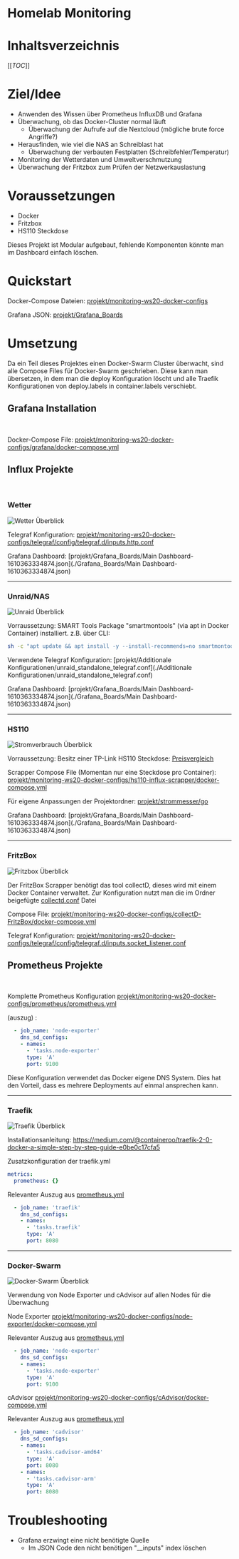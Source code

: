 Homelab Monitoring
======
Inhaltsverzeichnis
======

[[_TOC_]]

# Ziel/Idee
- Anwenden des Wissen über Prometheus InfluxDB und Grafana
- Überwachung, ob das Docker-Cluster normal läuft
  - Überwachung der Aufrufe auf die Nextcloud (mögliche brute force Angriffe?)
- Herausfinden, wie viel die NAS an Schreiblast hat
  - Überwachung der verbauten Festplatten (Schreibfehler/Temperatur)
- Monitoring der Wetterdaten und Umweltverschmutzung
- Überwachung der Fritzbox zum Prüfen der Netzwerkauslastung

# Voraussetzungen
- Docker
- Fritzbox
- HS110 Steckdose

Dieses Projekt ist Modular aufgebaut, fehlende Komponenten könnte man im Dashboard einfach löschen.

# Quickstart

Docker-Compose Dateien: [projekt/monitoring-ws20-docker-configs](./monitoring-ws20-docker-configs)

Grafana JSON: [projekt/Grafana_Boards](./Grafana_Boards)


# Umsetzung

Da ein Teil dieses Projektes einen Docker-Swarm Cluster überwacht, sind alle Compose Files für Docker-Swarm geschrieben. Diese kann man übersetzen, in dem man die deploy Konfiguration löscht und alle Traefik Konfigurationen von deploy.labels in container.labels verschiebt.

## Grafana Installation
<br>

Docker-Compose File:
[projekt/monitoring-ws20-docker-configs/grafana/docker-compose.yml](./monitoring-ws20-docker-configs/grafana/docker-compose.yml)



## Influx Projekte
<br>


### Wetter

![Wetter Überblick](./präsentation/Wetter-Überblick_light.png?raw=true "CPU Usermode Vergleich")

Telegraf Konfiguration:
[projekt/monitoring-ws20-docker-configs/telegraf/config/telegraf.d/inputs.http.conf](./monitoring-ws20-docker-configs/telegraf/config/telegraf.d/inputs.http.conf)

Grafana Dashboard:
[projekt/Grafana_Boards/Main Dashboard-1610363334874.json](./Grafana_Boards/Main Dashboard-1610363334874.json)

---
### Unraid/NAS 

![Unraid Überblick](./präsentation/Unraid-Überblick.png?raw=true)

Vorraussetzung: SMART Tools Package "smartmontools" (via apt in Docker Container) installiert.
z.B. über CLI: 
``` bash
sh -c "apt update && apt install -y --install-recommends=no smartmontools; exec telegraf"
```

Verwendete Telegraf Konfiguration:
[projekt/Additionale Konfigurationen/unraid_standalone_telegraf.conf](./Additionale Konfigurationen/unraid_standalone_telegraf.conf)

Grafana Dashboard:
[projekt/Grafana_Boards/Main Dashboard-1610363334874.json](./Grafana_Boards/Main Dashboard-1610363334874.json)

---
### HS110


![Stromverbrauch Überblick](./präsentation/stromverbrauch-Überblick.png?raw=true)

Vorraussetzung: Besitz einer TP-Link HS110 Steckdose: 
[Preisvergleich](https://www.idealo.de/preisvergleich/OffersOfProduct/4943093_-wlan-smart-plug-hs110-tp-link.html)

Scrapper Compose File (Momentan nur eine Steckdose pro Container):
[projekt/monitoring-ws20-docker-configs/hs110-influx-scrapper/docker-compose.yml](./monitoring-ws20-docker-configs/hs110-influx-scrapper/docker-compose.yml)

Für eigene Anpassungen der Projektordner:
[projekt/strommesser/go](.projekt/strommesser/go)

Grafana Dashboard:
[projekt/Grafana_Boards/Main Dashboard-1610363334874.json](./Grafana_Boards/Main Dashboard-1610363334874.json)

---
### FritzBox

![Fritzbox Überblick](./präsentation/Fritzbox-überblick.png?raw=true)


Der FritzBox Scrapper benötigt das tool collectD, dieses wird mit einem Docker Container verwaltet.
Zur Konfiguration nutzt man die im Ordner beigefügte [collectd.conf](.//monitoring-ws20-docker-configs/collectD-FritzBox/collectd.conf) Datei


Compose File:
[projekt/monitoring-ws20-docker-configs/collectD-FritzBox/docker-compose.yml](./monitoring-ws20-docker-configs/collectD-FritzBox/docker-compose.yml)


Telegraf Konfiguration:
[projekt/monitoring-ws20-docker-configs/telegraf/config/telegraf.d/inputs.socket_listener.conf](./monitoring-ws20-docker-configs/telegraf/config/telegraf.d/inputs.socket_listener.conf)


## Prometheus Projekte
<br>

Komplette Prometheus Konfiguration  [projekt/monitoring-ws20-docker-configs/prometheus/prometheus.yml](./monitoring-ws20-docker-configs/prometheus/prometheus.yml)

(auszug) : 
``` yml 
  - job_name: 'node-exporter'
    dns_sd_configs:
    - names:
      - 'tasks.node-exporter'
      type: 'A'
      port: 9100
```
Diese Konfiguration verwendet das Docker eigene DNS System. Dies hat den Vorteil, dass es mehrere Deployments auf einmal ansprechen kann.

---
### Traefik

![Traefik Überblick](./präsentation/Traefik-Überblick.png?raw=true) 

Installationsanleitung: https://medium.com/@containeroo/traefik-2-0-docker-a-simple-step-by-step-guide-e0be0c17cfa5


Zusatzkonfiguration der traefik.yml
``` yml 
metrics:
  prometheus: {}
```

Relevanter Auszug aus [prometheus.yml](./monitoring-ws20-docker-configs/prometheus/prometheus.yml)

``` yml
  - job_name: 'traefik'
    dns_sd_configs:
    - names:
      - 'tasks.traefik'
      type: 'A'
      port: 8080
```

---
### Docker-Swarm

![Docker-Swarm Überblick](./präsentation/Docker-Swarm-Überblick.png?raw=true) 

Verwendung von Node Exporter und cAdvisor auf allen Nodes für die Überwachung

Node Exporter
[projekt/monitoring-ws20-docker-configs/node-exporter/docker-compose.yml](./monitoring-ws20-docker-configs/node-exporter/docker-compose.yml)

Relevanter Auszug aus [prometheus.yml](./monitoring-ws20-docker-configs/prometheus/prometheus.yml)

``` yml
  - job_name: 'node-exporter'
    dns_sd_configs:
    - names:
      - 'tasks.node-exporter'
      type: 'A'
      port: 9100

```


cAdvisor
[projekt/monitoring-ws20-docker-configs/cAdvisor/docker-compose.yml](./monitoring-ws20-docker-configs/cAdvisor/docker-compose.yml)


Relevanter Auszug aus [prometheus.yml](./monitoring-ws20-docker-configs/prometheus/prometheus.yml)
``` yml
  - job_name: 'cadvisor'
    dns_sd_configs:
    - names:
      - 'tasks.cadvisor-amd64'
      type: 'A'
      port: 8080
    - names:
      - 'tasks.cadvisor-arm'
      type: 'A'
      port: 8080
```


# Troubleshooting
- Grafana erzwingt eine nicht benötigte Quelle
  - Im JSON Code den nicht benötigen "__inputs" index löschen

